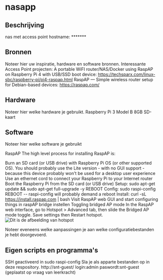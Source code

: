 # nasapp
## Beschrijving
nas met access point
hostname: *******
## Bronnen
Noteer hier uw inspiratie, hardware en software bronnen.
Interessante Access Point projecten:
A portable WiFI router/NAS/Docker using RaspAP on Raspberry Pi 4 with USB/SSD boot device:
https://techsparx.com/linux-sbc/raspberry-pi/pi4-raspap.html
RaspAP — Simple wireless router setup for Debian-based devices:
https://raspap.com/
## Hardware
Noteer hier welke hardware je gebruikt.
Raspberry Pi 3 Model B
8GB SD-kaart
## Software
Noteer hier welke software je gebruikt

RaspAP 
The high level process for installing RaspAP is:

Burn an SD card (or USB drive) with Raspberry Pi OS (or other supported OS). You should probably use the Lite version - with no GUI support - because this device probably won't be used for a desktop user experience
Use an ethernet cord to connect your Raspberry Pi to your Internet router
Boot the Raspberry Pi from the SD card (or USB drive)
Setup: sudo apt-get update && sudo apt-get full-upgrade -y
REBOOT
Config: sudo raspi-config
REBOOT -- raspi-config will probably demand a reboot
Install: curl -sL https://install.raspap.com | bash
Visit RaspAP web GUI and start configuring things
in raspAP bridge instellen
Toggling bridged AP mode
In the RaspAP web interface, go to Hotspot > Advanced tab, then slide the Bridged AP mode toggle. Save settings then Restart hotspot.
![Dit is de afbeelding van hotspot](https://i.imgur.com/xSHY164.png)

Noteer eveneens welke aanpassingen je aan welke configuratiebestanden je hebt doorgevoerd.
## Eigen scripts en programma's
SSH geactiveerd in sudo raspi-config
Sla je als apparte bestanden op in deze respository.
http://snt-guest/
login:admin
paswordt:snt-guest (geplaatst op vraag van leerkracht)
